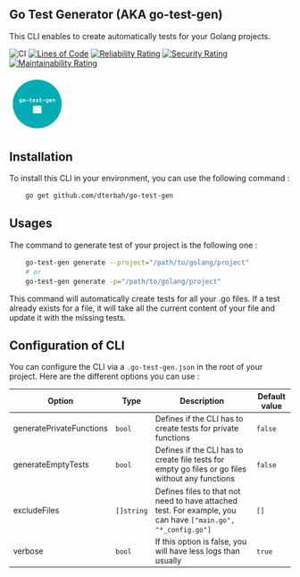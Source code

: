 ## Go Test Generator (AKA go-test-gen)

This CLI enables to create automatically tests for your Golang projects.

![CI](https://github.com/dterbah/go-test-gen/actions/workflows/go-test.yml/badge.svg)
[![Lines of Code](https://sonarcloud.io/api/project_badges/measure?project=dterbah_go-test-gen&metric=ncloc)](https://sonarcloud.io/summary/new_code?id=dterbah_go-test-gen)
[![Reliability Rating](https://sonarcloud.io/api/project_badges/measure?project=dterbah_go-test-gen&metric=reliability_rating)](https://sonarcloud.io/summary/new_code?id=dterbah_go-test-gen)
[![Security Rating](https://sonarcloud.io/api/project_badges/measure?project=dterbah_go-test-gen&metric=security_rating)](https://sonarcloud.io/summary/new_code?id=dterbah_go-test-gen)
[![Maintainability Rating](https://sonarcloud.io/api/project_badges/measure?project=dterbah_go-test-gen&metric=sqale_rating)](https://sonarcloud.io/summary/new_code?id=dterbah_go-test-gen)

<img src="assets/logo.png" width="100" />

## Installation

To install this CLI in your environment, you can use the following command :

```bash
    go get github.com/dterbah/go-test-gen
```

## Usages

The command to generate test of your project is the following one :

```bash
    go-test-gen generate --project="/path/to/golang/project"
    # or
    go-test-gen generate -p="/path/to/golang/project"
```

This command will automatically create tests for all your .go files. If a test
already exists for a file, it will take all the current content of your file and
update it with the missing tests.

## Configuration of CLI

You can configure the CLI via a `.go-test-gen.json` in the root of your project. Here are the different options you can use :

| Option                   | Type       | Description                                                                                                  | Default value |
| ------------------------ | ---------- | ------------------------------------------------------------------------------------------------------------ | ------------- |
| generatePrivateFunctions | `bool`     | Defines if the CLI has to create tests for private functions                                                 | `false`       |
| generateEmptyTests       | `bool`     | Defines if the CLI has to create file tests for empty go files or go files without any functions             | `false`       |
| excludeFiles             | `[]string` | Defines files to that not need to have attached test. For example, you can have `["main.go", "*_config.go"]` | `[]`          |
| verbose                  | `bool`     | If this option is false, you will have less logs than usually                                                | `true`        |

